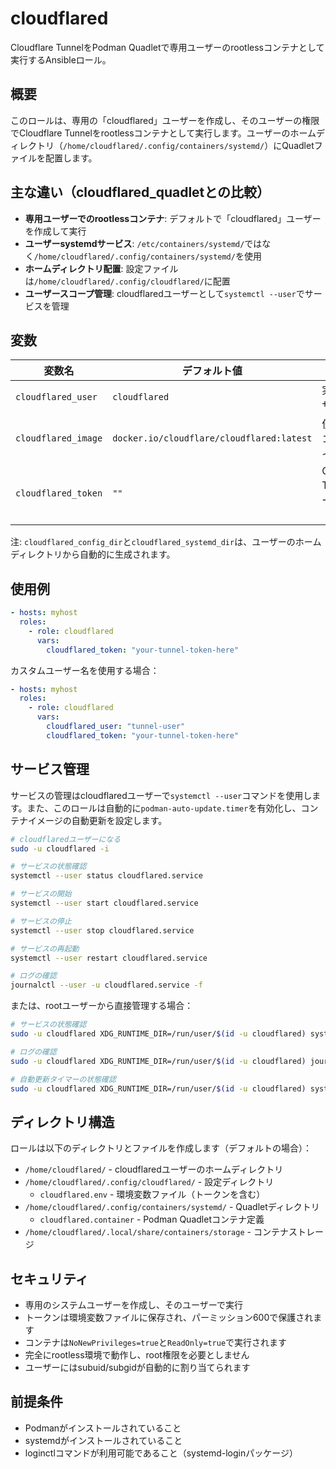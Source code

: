 # cloudflared

Cloudflare TunnelをPodman Quadletで専用ユーザーのrootlessコンテナとして実行するAnsibleロール。

## 概要

このロールは、専用の「cloudflared」ユーザーを作成し、そのユーザーの権限でCloudflare Tunnelをrootlessコンテナとして実行します。ユーザーのホームディレクトリ（`/home/cloudflared/.config/containers/systemd/`）にQuadletファイルを配置します。

## 主な違い（cloudflared_quadletとの比較）

- **専用ユーザーでのrootlessコンテナ**: デフォルトで「cloudflared」ユーザーを作成して実行
- **ユーザーsystemdサービス**: `/etc/containers/systemd/`ではなく`/home/cloudflared/.config/containers/systemd/`を使用
- **ホームディレクトリ配置**: 設定ファイルは`/home/cloudflared/.config/cloudflared/`に配置
- **ユーザースコープ管理**: cloudflaredユーザーとして`systemctl --user`でサービスを管理

## 変数

| 変数名 | デフォルト値 | 説明 |
|--------|--------------|------|
| `cloudflared_user` | `cloudflared` | 実行ユーザー名 |
| `cloudflared_image` | `docker.io/cloudflare/cloudflared:latest` | 使用するコンテナイメージ |
| `cloudflared_token` | `""` | Cloudflare Tunnelトークン（必須） |

注: `cloudflared_config_dir`と`cloudflared_systemd_dir`は、ユーザーのホームディレクトリから自動的に生成されます。

## 使用例

```yaml
- hosts: myhost
  roles:
    - role: cloudflared
      vars:
        cloudflared_token: "your-tunnel-token-here"
```

カスタムユーザー名を使用する場合：

```yaml
- hosts: myhost
  roles:
    - role: cloudflared
      vars:
        cloudflared_user: "tunnel-user"
        cloudflared_token: "your-tunnel-token-here"
```

## サービス管理

サービスの管理はcloudflaredユーザーで`systemctl --user`コマンドを使用します。また、このロールは自動的に`podman-auto-update.timer`を有効化し、コンテナイメージの自動更新を設定します。

```bash
# cloudflaredユーザーになる
sudo -u cloudflared -i

# サービスの状態確認
systemctl --user status cloudflared.service

# サービスの開始
systemctl --user start cloudflared.service

# サービスの停止
systemctl --user stop cloudflared.service

# サービスの再起動
systemctl --user restart cloudflared.service

# ログの確認
journalctl --user -u cloudflared.service -f
```

または、rootユーザーから直接管理する場合：

```bash
# サービスの状態確認
sudo -u cloudflared XDG_RUNTIME_DIR=/run/user/$(id -u cloudflared) systemctl --user status cloudflared.service

# ログの確認
sudo -u cloudflared XDG_RUNTIME_DIR=/run/user/$(id -u cloudflared) journalctl --user -u cloudflared.service -f

# 自動更新タイマーの状態確認
sudo -u cloudflared XDG_RUNTIME_DIR=/run/user/$(id -u cloudflared) systemctl --user status podman-auto-update.timer
```

## ディレクトリ構造

ロールは以下のディレクトリとファイルを作成します（デフォルトの場合）：

- `/home/cloudflared/` - cloudflaredユーザーのホームディレクトリ
- `/home/cloudflared/.config/cloudflared/` - 設定ディレクトリ
  - `cloudflared.env` - 環境変数ファイル（トークンを含む）
- `/home/cloudflared/.config/containers/systemd/` - Quadletディレクトリ
  - `cloudflared.container` - Podman Quadletコンテナ定義
- `/home/cloudflared/.local/share/containers/storage` - コンテナストレージ

## セキュリティ

- 専用のシステムユーザーを作成し、そのユーザーで実行
- トークンは環境変数ファイルに保存され、パーミッション600で保護されます
- コンテナは`NoNewPrivileges=true`と`ReadOnly=true`で実行されます
- 完全にrootless環境で動作し、root権限を必要としません
- ユーザーにはsubuid/subgidが自動的に割り当てられます

## 前提条件

- Podmanがインストールされていること
- systemdがインストールされていること
- loginctlコマンドが利用可能であること（systemd-loginパッケージ）